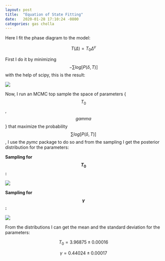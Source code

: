 ```yaml
---
layout: post
title:  "Equation of State Fitting"
date:   2020-01-28 17:10:24 -0800
categories: gas cholla
---
```



Here I fit the phase diagram to the model:

$$ T(\Delta) = T_0 \Delta ^\gamma $$


First I do it by minimizing $$-  \sum log[ P(\delta, T) ]$$ with the help of scipy, this is the result:

<img src="{{ site.url }}assets/images/phase_diagram_fit_scipy.png"> 

Now, I run an MCMC top sample the space of parameters {$$T_0$$, $$gamma$$} that maximize the probability $$\sum log[ P(\delta, T) ]$$, I use the *pymc* package to do so and from the sampling I get the posterior distribution for the parameters: 

**Sampling for $$T_0$$:** 

<img src="{{ site.url }}assets/images/sampling_T0.png"> 

**Sampling for $$\gamma$$:** 

<img src="{{ site.url }}assets/images/sampling_gamma.png"> 



From the distributions I can get the mean and the standard deviation for the parameters:

$$ T_0 = 3.96875 \pm 0.00016$$

$$\gamma = 0.44024 \pm 0.00017 $$